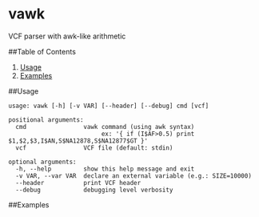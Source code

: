 vawk
====

VCF parser with awk-like arithmetic

##Table of Contents

1. [Usage](#usage)
2. [Examples](#examples)

##Usage
```
usage: vawk [-h] [-v VAR] [--header] [--debug] cmd [vcf]

positional arguments:
  cmd                vawk command (using awk syntax)
                          ex: '{ if (I$AF>0.5) print $1,$2,$3,I$AN,S$NA12878,S$NA12877$GT }'
  vcf                VCF file (default: stdin)

optional arguments:
  -h, --help         show this help message and exit
  -v VAR, --var VAR  declare an external variable (e.g.: SIZE=10000)
  --header           print VCF header
  --debug            debugging level verbosity
```


##Examples